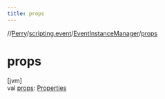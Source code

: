```yaml
---
title: props
---
```

//[Perry](../../../index.html)/[scripting.event](../index.html)/[EventInstanceManager](index.html)/[props](props.html)



# props



[jvm]\
val [props](props.html): [Properties](https://docs.oracle.com/javase/8/docs/api/java/util/Properties.html)




